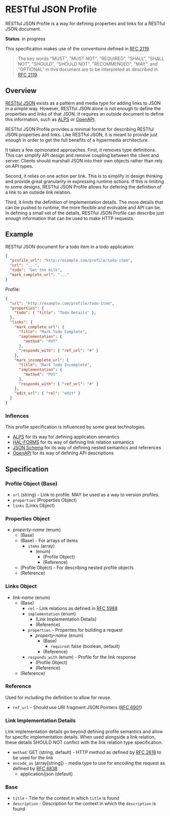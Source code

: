 # RESTful JSON Profile

RESTful JSON Profile is a way for defining properties and links for a RESTful JSON document.

**Status**: in progress

This specification makes use of the conventions defined in [RFC 2119][].

> The key words "MUST", "MUST NOT", "REQUIRED", "SHALL", "SHALL  NOT", "SHOULD", "SHOULD NOT", "RECOMMENDED",  "MAY", and "OPTIONAL" in this document are to be interpreted as described in [RFC 2119][].

## Overview

[RESTful JSON][] exists as a pattern and media type for adding links to JSON in a simple way. However, RESTful JSON alone is not enough to define the properties and links of that JSON. It requires an outside document to define this information, such as [ALPS][] or [OpenAPI][].

RESTful JSON Profile provides a minimal format for describing RESTful JSON properties and links. Like RESTful JSON, it is meant to provide just enough in order to get the full benefits of a hypermedia architecture.

It takes a few opinionated approaches. First, it removes type definitions. This can simplify API design and remove coupling between the client and server. Clients should marshall JSON into their own objects rather than rely on API types.

Second, it relies on one action per link. This is to simplify in design thinking and provide great granularity in expressing runtime actions. If this is limiting to some designs, RESTful JSON Profile allows for defering the definition of a link to an outside link relation.

Third, it limits the definition of implementation details. The more details that can be pushed to runtime, the more flexible and evolvable and API can be. In defining a small set of the details, RESTful JSON Profile can describe just enough information that can be used to make HTTP requests.

## Example

RESTful JSON document for a todo item in a todo application:

```json
{
  "profile_url": "http://example.com/profile/todo-item",
  "url": "...",
  "todo": "Get the milk",
  "mark_complete_url": "..." 
}
```

Profile:

```json
{
  "url": "http://example.com/profile/todo-item",
  "properties": {
    "todo": { "title": "Todo Details" },
  },
  "links": {
    "mark_complete_url": {
      "title": "Mark Todo Complete",
      "implementation": {
        "method": "PUT"
      },
      "responds_with": { "ref_url": "#" }
    },
    "mark_incomplete_url": {
      "title": "Mark Todo Incomplete",
      "implementation": {
        "method": "PUT"
      },
      "responds_with": { "ref_url": "#" }
    },
    "edit_url": { "rel": "edit" }
  }
}
```

### Inflences

This profile specification is influenced by some great technologies.

- [ALPS][] for its way for defining application semantics
- [HAL-FORMS][] for its way of defining link relation semantics
- [JSON Schema][] for its way of defining nested semantics and references
- [OpenAPI][] for its way of defining API descriptions

## Specification

### Profile Object (Base)

- `url` (string) - Link to profile. MAY be used as a way to version profiles.
- `properties` (Properties Object)
- `links` (Links Object)

### Properties Object

- *property-name* (enum)
    - (Base)
    - (Base) - For arrays of items
        - `items` (array)
            - (enum)
                - (Profile Object)
                - (Reference)
    - (Profile Object) - For describing nested profile objects
    - (Reference)

### Links Object

- *link-name* (enum)
    - (Base)
        - `rel` - Link relations as defined in [RFC 5988][]
        - `implementation` (enum)
            - (Link Implementation Details)
            - (Reference)
        - `properties` - Properites for building a request
            - *property-name* (enum)
                - (Base)
                    - `required`: false (boolean, default)
                - (Reference)
        - `responds_with` (enum) - Profile for the link response
            - (Profile Object)
            - (Reference)
    - (Reference)

### Reference

Used for including the definition to allow for reuse.

- `ref_url` - Should use URI fragment JSON Pointers ([RFC 6901][])

### Link Implementation Details

Link implementation details go beyond defining profile semantics and allow for specific implementation details. When used alongside a link relation, these details SHOULD NOT conflict with the link relation type specification.

- `method`: GET (string, default) - HTTP method as defined by [RFC 2616][] to be used for the link
- `encode_as` (array[string]) - media type to use for encoding the request as defined by [RFC 6838][]
    - application/json (default)

### Base

- `title` - Title for the context in which `title` is found
- `description` - Description for the context in which the `description` is found


[ALPS]: http://alps.io/
[HAL-FORMS]: https://rwcbook.github.io/hal-forms/
[JSON Schema]: http://json-schema.org/
[RESTful JSON]: http://restfuljson.org/
[OpenAPI]: https://github.com/OAI/OpenAPI-Specification

[RFC 2119]: https://www.ietf.org/rfc/rfc2119.txt
[RFC 2616]: https://tools.ietf.org/html/rfc2616
[RFC 5988]: https://tools.ietf.org/html/rfc5988
[RFC 6838]: https://tools.ietf.org/html/rfc6838
[RFC 6901]: https://tools.ietf.org/html/rfc6901

